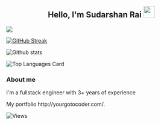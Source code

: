 <h2 align="center">Hello, I'm Sudarshan Rai  <img src="https://user-images.githubusercontent.com/39955420/147578264-bae0526c-028a-49d2-8af8-d08bb4edbd2a.gif" height="30" width="30"></h2>

![](https://github-profile-summary-cards.vercel.app/api/cards/profile-details?username=yourgotocoder&theme=react)

[![GitHub Streak](https://github-readme-streak-stats.herokuapp.com/?user=yourgotocoder)](https://git.io/streak-stats)

![Github stats](https://github-readme-stats.vercel.app/api?username=yourgotocoder&theme=dark&show_icons=true&count_private=true_hide_rank=false_show_owner_true)

![Top Languages Card](https://github-readme-stats.vercel.app/api/top-langs/?username=yourgotocoder)

<h3>About me</h3>
<p>I'm a fullstack engineer with 3+ years of experience</p>
<p>My portfolio http://yourgotocoder.com/.</p>


![Views](https://komarev.com/ghpvc/?username=yourgotocoder)